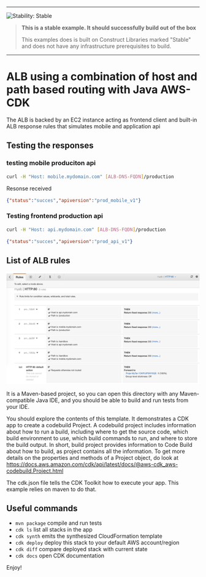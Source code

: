 <!--BEGIN STABILITY BANNER-->
---

![Stability: Stable](https://img.shields.io/badge/stability-Stable-success.svg?style=for-the-badge)

> **This is a stable example. It should successfully build out of the box**
>
> This examples does is built on Construct Libraries marked "Stable" and does not have any infrastructure prerequisites to build.

---
<!--END STABILITY BANNER-->

# ALB using a combination of host and path based routing with Java AWS-CDK 
The ALB is backed by an EC2 instance acting as frontend client and built-in ALB response rules that simulates mobile and application api

## Testing the responses
### testing mobile produciton api
``` bash 
curl -H "Host: mobile.mydomain.com" [ALB-DNS-FQDN]/production
```
Resonse received
```json
{"status":"succes","apiversion":"prod_mobile_v1"}
```

### Testing frontend production api
``` bash 
curl -H "Host: api.mydomain.com" [ALB-DNS-FQDN]/production
```

```json
{"status":"succes","apiversion":"prod_api_v1"}
```

## List of ALB rules
![alt text](imgs/screenshot.png "screenshot of resulting rule")


It is a Maven-based project, so you can open this directory with any Maven-compatible Java IDE, and you should be able to build and run tests from your IDE.

You should explore the contents of this template. It demonstrates a CDK app to create a codebuild Project. 
A codebuild project includes information about how to run a build, including where to get the source code, which build environment to use, which build commands to run, and where to store the build output. In short, build project provides information to Code Build about how to build, as project contains all the information.
To get more details on the properties and methods of a Project object, do look at https://docs.aws.amazon.com/cdk/api/latest/docs/@aws-cdk_aws-codebuild.Project.html

The cdk.json file tells the CDK Toolkit how to execute your app. This example relies on maven to do that.

## Useful commands

 * `mvn package`     compile and run tests
 * `cdk ls`          list all stacks in the app
 * `cdk synth`       emits the synthesized CloudFormation template
 * `cdk deploy`      deploy this stack to your default AWS account/region
 * `cdk diff`        compare deployed stack with current state
 * `cdk docs`        open CDK documentation

Enjoy!
